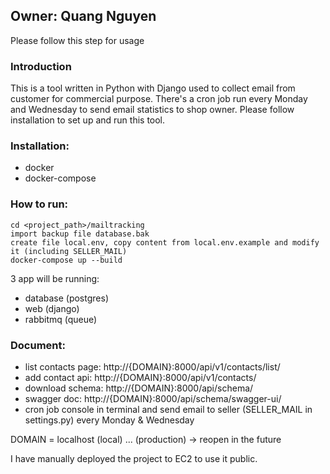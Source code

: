 ## Owner: Quang Nguyen

Please follow this step for usage

### Introduction
This is a tool written in Python with Django used to collect email from customer for commercial purpose. There's a cron job run every Monday and Wednesday to send email statistics to shop owner.
Please follow installation to set up and run this tool.

### Installation:

- docker
- docker-compose

### How to run:
```
cd <project_path>/mailtracking
import backup file database.bak
create file local.env, copy content from local.env.example and modify it (including SELLER_MAIL)
docker-compose up --build
```

3 app will be running:
- database (postgres)
- web (django)
- rabbitmq (queue)

### Document:
- list contacts page: http://{DOMAIN}:8000/api/v1/contacts/list/
- add contact api: http://{DOMAIN}:8000/api/v1/contacts/
- download schema: http://{DOMAIN}:8000/api/schema/
- swagger doc: http://{DOMAIN}:8000/api/schema/swagger-ui/
- cron job console in terminal and send email to seller (SELLER_MAIL in settings.py) every Monday & Wednesday

DOMAIN = localhost (local) 
         ... (production) -> reopen in the future
         
I have manually deployed the project to EC2 to use it public.
